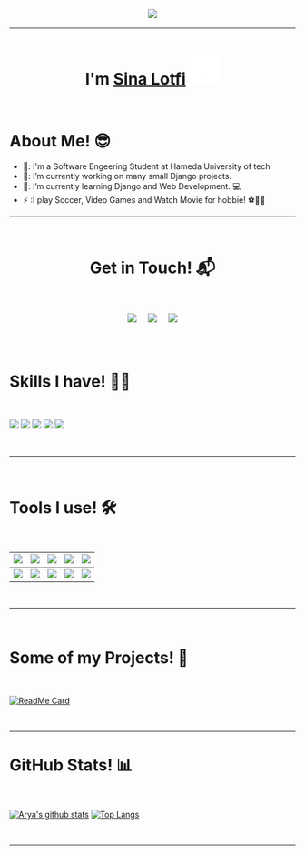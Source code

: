 <p align="center">
  <img src="https://miro.medium.com/max/2048/1*OohqW5DGh9CQS4hLY5FXzA.png" height="230"/>
</p>
<hr>
<h1 align="center">I'm <a href="https://github.com/Aryagm">Sina Lotfi<a><img src="https://github.com/Kathryn-Jie/Kathryn-Jie/blob/main/wave.gif" width="60px"/></h1>
<Br>
<h1>About Me! 😎</h1>

- 🏫: I'm a Software Engeering Student at Hameda University of tech
- 🔭: I’m currently working on many small Django projects.
- 🌱: I’m currently learning Django and Web Development. 💻
- ⚡ :I play Soccer, Video Games and Watch Movie for hobbie! ⚽🎾🎹
  
<hr>
<Br>
<h1 align="center">Get in Touch! 📬</h1>
<Br>
<p align="center">
<a href="https://www.linkedin.com/in/sina-lotfi-51b275224" target="blank"><img align="center" src="https://img.shields.io/badge/Sina Lotfi-0077B5?style=for-the-badge&logo=linkedin&logoColor=white" /></a> &nbsp;&nbsp;&nbsp;  <a href="mailto:sinalotfi531@gmail.com" target="blank"><img align="center" src="https://img.shields.io/badge/sinalotfi531@gmail.com-D14836?style=for-the-badge&logo=gmail&logoColor=white" /></a>    &nbsp;&nbsp;&nbsp;       <a href="https://github.com/Sina-Lotfi/Sina-Lotfi" target="blank"><img align="center" src="https://img.shields.io/badge/Sina-Lotfi?style=for-the-badge&logo=github&logoColor=white" /></a>
</p>
  
<Br>
<Br>
<h1>Skills I have! 🤸‍♂</h1>
<Br>
  
![](https://img.shields.io/badge/BackEnd%20Development-brightgreen?style=for-the-badge)  ![](https://img.shields.io/badge/FrontEnd%20Development-brightgreen?style=for-the-badge)  ![](https://img.shields.io/badge/SQL-brightgreen?style=for-the-badge)   ![](https://img.shields.io/badge/Linux-red?style=for-the-badge)   ![](https://img.shields.io/badge/And%20More!-yellow?style=for-the-badge)
  
  
<Br>
<hr>
<Br>
<h1>Tools I use! 🛠️</h1>
<Br>
 
|![](https://img.shields.io/badge/Python-FFD43B?style=for-the-badge&logo=python&logoColor=darkgreen)|![](https://img.shields.io/badge/TensorFlow-FF6F00?style=for-the-badge&logo=TensorFlow&logoColor=white)|![](https://img.shields.io/badge/scikit_learn-F7931E?style=for-the-badge&logo=scikit-learn&logoColor=white)|![](https://img.shields.io/badge/Keras-D00000?style=for-the-badge&logo=Keras&logoColor=white)|![](https://img.shields.io/badge/Jupyter-F37626.svg?&style=for-the-badge&logo=Jupyter&logoColor=white)|
|---|---|---|---|---|
|![](https://img.shields.io/badge/conda-342B029.svg?&style=for-the-badge&logo=anaconda&logoColor=white)|![](https://img.shields.io/badge/Pandas-2C2D72?style=for-the-badge&logo=pandas&logoColor=white)|![](https://img.shields.io/badge/Numpy-777BB4?style=for-the-badge&logo=numpy&logoColor=white)|![](https://img.shields.io/badge/Plotly-239120?style=for-the-badge&logo=plotly&logoColor=white)|![](https://img.shields.io/badge/And%20More!-yellow?style=for-the-badge)|
  

<Br>
<hr>
<Br>
<h1>Some of my Projects! 🎨</h1>
<Br>
  
[![ReadMe Card](https://github-readme-stats.vercel.app/api/pin/?username=Aryagm&repo=California_Housing_Prices)](https://github.com/Aryagm/California_Housing_Prices)

<Br>
<hr>

<h1>GitHub Stats! 📊</h1>
<Br>
  
[![Arya's github stats](https://github-readme-stats.vercel.app/api?username=Aryagm&show_icons=true&theme=merko)](https://github.com/Aryagm/github-readme-stats) [![Top Langs](https://github-readme-stats.vercel.app/api/top-langs/?username=Aryagm&layout=compact&theme=merko)](https://github.com/Aryagm/github-readme-stats)

 
<Br>
<hr>
